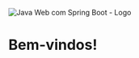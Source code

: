![Java Web com Spring Boot - Logo](https://user-images.githubusercontent.com/83607914/201647541-d4b6745f-58b2-469a-85d8-082db5458371.gif)

# Bem-vindos!
